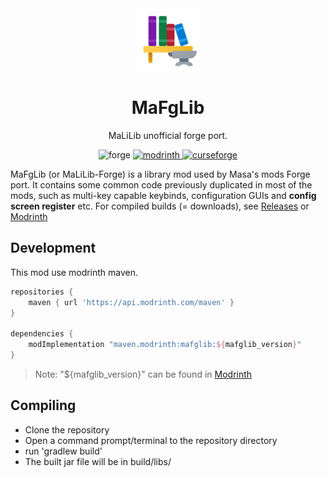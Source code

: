 <center><div align="center">

<img height="100" src="icon/400x400.png" width="100"/>

# MaFgLib

MaLiLib unofficial forge port.

<img alt="forge" height="56" src="https://cdn.jsdelivr.net/npm/@intergrav/devins-badges@3/assets/cozy/supported/forge_vector.svg">

<a href="https://modrinth.com/mod/mafglib">
<img alt="modrinth" height="56" src="https://cdn.jsdelivr.net/npm/@intergrav/devins-badges@3/assets/cozy/available/modrinth_vector.svg">
</a>

<a href="https://www.curseforge.com/minecraft/mc-mods/mafglib">
<img alt="curseforge" height="56" src="https://cdn.jsdelivr.net/npm/@intergrav/devins-badges@3/assets/cozy/available/curseforge_vector.svg">
</a>

</div></center>

MaFgLib (or MaLiLib-Forge) is a library mod used by Masa's mods Forge port. It contains some common code previously
duplicated in most of the mods, such as multi-key capable keybinds, configuration GUIs and **config screen register** etc.
For compiled builds (= downloads), see [Releases](https://github.com/ThinkingStudios/MaLiLib-Forge/releases) or [Modrinth](https://modrinth.com/mod/mafglib)

## Development

This mod use modrinth maven.

```gradle
repositories {
    maven { url 'https://api.modrinth.com/maven' }
}

dependencies {
    modImplementation "maven.modrinth:mafglib:${mafglib_version}"
}
```

> Note: "${mafglib_version}" can be found in [Modrinth](https://modrinth.com/mod/mafglib)

## Compiling
- Clone the repository
- Open a command prompt/terminal to the repository directory
- run 'gradlew build'
- The built jar file will be in build/libs/
